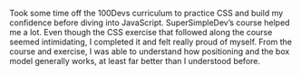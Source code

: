Took some time off the 100Devs curriculum to practice CSS and build my confidence before diving into JavaScript. 
SuperSimpleDev’s course helped me a lot. Even though the CSS exercise that followed along the course seemed intimidating, I completed it and felt really proud of myself.
From the course and exercise, I was able to understand how positioning and the box model generally works, at least far better than I understood before.
